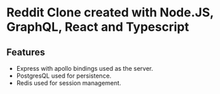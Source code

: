 # Reddit Clone created with Node.JS, GraphQL, React and Typescript

## Features
- Express with apollo bindings used as the server.
- PostgresQL used for persistence.
- Redis used for session management.